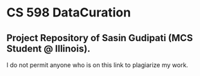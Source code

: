 # CS 598 DataCuration

## Project Repository of Sasin Gudipati (MCS Student @ Illinois). 

I do not permit anyone who is on this link to plagiarize my work. 
